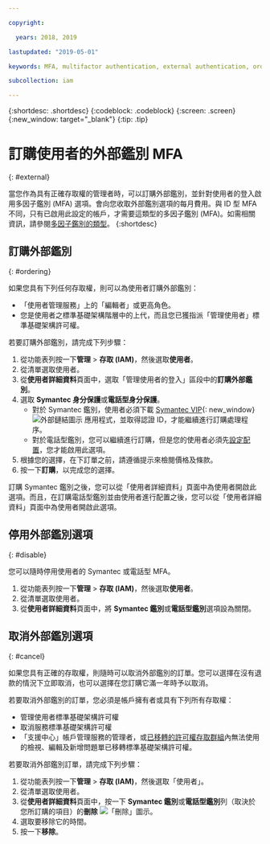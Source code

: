 ```yaml
---

copyright:

  years: 2018, 2019

lastupdated: "2019-05-01"

keywords: MFA, multifactor authentication, external authentication, order authentication, Symantec, phone-based authentication, cancel authentication order

subcollection: iam

---
```


{:shortdesc: .shortdesc}
{:codeblock: .codeblock}
{:screen: .screen}
{:new_window: target="_blank"}
{:tip: .tip}

# 訂購使用者的外部鑑別 MFA
{: #external}

當您作為具有正確存取權的管理者時，可以訂購外部鑑別，並針對使用者的登入啟用多因子鑑別 (MFA) 選項。會向您收取外部鑑別選項的每月費用。與 ID 型 MFA 不同，只有已啟用此設定的帳戶，才需要這類型的多因子鑑別 (MFA)。如需相關資訊，請參閱[多因子鑑別的類型](/docs/iam?topic=iam-types#types)。
{:shortdesc}

## 訂購外部鑑別
{: #ordering}

如果您具有下列任何存取權，則可以為使用者訂購外部鑑別：

* 「使用者管理服務」上的「編輯者」或更高角色。
* 您是使用者之標準基礎架構階層中的上代，而且您已獲指派「管理使用者」標準基礎架構許可權。

若要訂購外部鑑別，請完成下列步驟：

1. 從功能表列按一下**管理** &gt; **存取 (IAM)**，然後選取**使用者**。
2. 從清單選取使用者。
3. 從**使用者詳細資料**頁面中，選取「管理使用者的登入」區段中的**訂購外部鑑別**。
4. 選取 **Symantec 身分保護**或**電話型身分保護**。
    * 對於 Symantec 鑑別，使用者必須下載 [Symantec VIP](https://vip.symantec.com/){: new_window} ![外部鏈結圖示](../icons/launch-glyph.svg) 應用程式，並取得認證 ID，才能繼續進行訂購處理程序。
    * 對於電話型鑑別，您可以繼續進行訂購，但是您的使用者必須先[設定配置](/docs/account?topic=account-login-settings#setting-up-phone-based-authentication)，您才能啟用此選項。
5. 根據您的選擇，在下訂單之前，請遵循提示來檢閱價格及條款。
6. 按一下**訂購**，以完成您的選擇。

訂購 Symantec 鑑別之後，您可以從「使用者詳細資料」頁面中為使用者開啟此選項。而且，在訂購電話型鑑別並由使用者進行配置之後，您可以從「使用者詳細資料」頁面中為使用者開啟此選項。

## 停用外部鑑別選項
{: #disable}

您可以隨時停用使用者的 Symantec 或電話型 MFA。

1. 從功能表列按一下**管理** &gt; **存取 (IAM)**，然後選取**使用者**。
2. 從清單選取使用者。
3. 從**使用者詳細資料**頁面中，將 **Symantec 鑑別**或**電話型鑑別**選項設為關閉。

## 取消外部鑑別選項
{: #cancel}

如果您具有正確的存取權，則隨時可以取消外部鑑別的訂單。您可以選擇在沒有退款的情況下立即取消，也可以選擇在您訂購它滿一年時予以取消。

若要取消外部鑑別的訂單，您必須是帳戶擁有者或具有下列所有存取權：

* 管理使用者標準基礎架構許可權
* 取消服務標準基礎架構許可權
* 「支援中心」帳戶管理服務的管理者，或[已移轉的許可權存取群組](/docs/iam?topic=iam-migrated_permissions)內無法使用的檢視、編輯及新增問題單已移轉標準基礎架構許可權。

若要取消外部鑑別訂單，請完成下列步驟：

1. 從功能表列按一下**管理** &gt; **存取 (IAM)**，然後選取「使用者」。
2. 從清單選取使用者。
3. 從**使用者詳細資料**頁面中，按一下 **Symantec 鑑別**或**電話型鑑別**列（取決於您所訂購的項目）的**刪除** ![「刪除」圖示](../icons/icon_trash.svg)。
4. 選取要移除它的時間。
5. 按一下**移除**。
